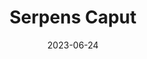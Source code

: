 ---
title: "Serpens Caput"
type: constellation
borders:
  - Boötes
  - Corona Borealis
  - Hercules
  - Libra
  - Ophiuchus
  - Virgo
date: 2023-06-24
hashtag: serpens-caput
subdivision-of:
  - Serpens
tags:
  - Serpens
---